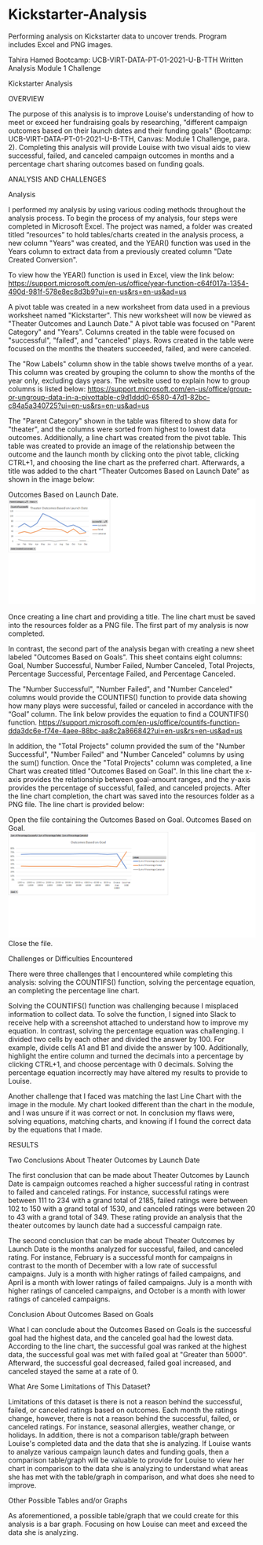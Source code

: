 # Kickstarter-Analysis
Performing analysis on Kickstarter data to uncover trends. Program includes Excel and PNG images.
 
Tahira Hamed 
Bootcamp: UCB-VIRT-DATA-PT-01-2021-U-B-TTH 
Written Analysis 
Module 1 Challenge 

Kickstarter Analysis

OVERVIEW

The purpose of this analysis is to improve Louise's understanding of how to meet or exceed her fundraising goals by researching, “different campaign outcomes based on their launch dates and their funding goals" (Bootcamp: UCB-VIRT-DATA-PT-01-2021-U-B-TTH, Canvas: Module 1 Challenge, para. 2). Completing this analysis will provide Louise with two visual aids to view successful, failed, and canceled campaign outcomes in months and a percentage chart sharing outcomes based on funding goals. 

ANALYSIS AND CHALLENGES 

Analysis

I performed my analysis by using various coding methods throughout the analysis process. To begin the process of my analysis, four steps were completed in Microsoft Excel. The project was named, a folder was created titled “resources” to hold tables/charts created in the analysis process, a new column "Years" was created, and the YEAR() function was used in the Years column to extract data from a previously created column "Date Created Conversion". 

To view how the YEAR() function is used in Excel, view the link below: 
https://support.microsoft.com/en-us/office/year-function-c64f017a-1354-490d-981f-578e8ec8d3b9?ui=en-us&rs=en-us&ad=us 

A pivot table was created in a new worksheet from data used in a previous worksheet named "Kickstarter". This new worksheet will now be viewed as "Theater Outcomes and Launch Date." A pivot table was focused on "Parent Category" and "Years". Columns created in the table were focused on "successful", "failed", and "canceled" plays. Rows created in the table were focused on the months the theaters succeeded, failed, and were canceled.

The "Row Labels" column show in the table shows twelve months of a year. This column was created by grouping the column to show the months of the year only, excluding days years. The website used to explain how to group columns is listed below: 
https://support.microsoft.com/en-us/office/group-or-ungroup-data-in-a-pivottable-c9d1ddd0-6580-47d1-82bc-c84a5a340725?ui=en-us&rs=en-us&ad=us 

The "Parent Category" shown in the table was filtered to show data for "theater", and the columns were sorted from highest to lowest data outcomes. Additionally, a line chart was created from the pivot table. This table was created to provide an image of the relationship between the outcome and the launch month by clicking onto the pivot table, clicking CTRL+1, and choosing the line chart as the preferred chart. Afterwards, a title was added to the chart “Theater Outcomes Based on Launch Date” as shown in the image below: 

Outcomes Based on Launch Date.
![Theater Outcomes Based on Launch Date](./Theater_Outcomes_vs_Launch.png)

Once creating a line chart and providing a title. The line chart must be saved into the resources folder as a PNG file. The first part of my analysis is now completed.  

In contrast, the second part of the analysis began with creating a new sheet labeled "Outcomes Based on Goals". This sheet contains eight columns: Goal, Number Successful, Number Failed, Number Canceled, Total Projects, Percentage Successful, Percentage Failed, and Percentage Canceled. 

The "Number Successful", "Number Failed", and "Number Canceled" columns would provide the COUNTIFS() function to provide data showing how many plays were successful, failed or canceled in accordance with the “Goal” column. The link below provides the equation to find a COUNTIFS() function. 
https://support.microsoft.com/en-us/office/countifs-function-dda3dc6e-f74e-4aee-88bc-aa8c2a866842?ui=en-us&rs=en-us&ad=us  

In addition, the "Total Projects" column provided the sum of the "Number Successful", "Number Failed" and "Number Canceled" columns by using the sum() function. Once the "Total Projects" column was completed, a line Chart was created titled "Outcomes Based on Goal". In this line chart the x-axis provides the relationship between goal-amount ranges, and the y-axis provides the percentage of successful, failed, and canceled projects. After the line chart completion, the chart was saved into the resources folder as a PNG file. The line chart is provided below: 

Open the file containing the Outcomes Based on Goal.
Outcomes Based on Goal.
![Outcomes Based on Goal](./Outcomes_vs_Goals.png)
Close the file. 

Challenges or Difficulties Encountered 

There were three challenges that I encountered while completing this analysis: solving the COUNTIFS() function, solving the percentage equation, an completing the percentage line chart.  

Solving the COUNTIFS() function was challenging because I misplaced information to collect data. To solve the function, I signed into Slack to receive help with a screenshot attached to understand how to improve my equation. In contrast, solving the percentage equation was challenging. I divided two cells by each other and divided the answer by 100. For example, divide cells A1 and B1 and divide the answer by 100. Additionally, highlight the entire column and turned the decimals into a percentage by clicking CTRL+1, and choose percentage with 0 decimals. Solving the percentage equation incorrectly may have altered my results to provide to Louise. 

Another challenge that I faced was matching the last Line Chart with the image in the module. My chart looked different than the chart in the module, and I was unsure if it was correct or not. In conclusion my flaws were, solving equations, matching charts, and knowing if I found the correct data by the equations that I made.  

RESULTS 

Two Conclusions About Theater Outcomes by Launch Date   

The first conclusion that can be made about Theater Outcomes by Launch Date is campaign outcomes reached a higher successful rating in contrast to failed and canceled ratings. For instance, successful ratings were between 111 to 234 with a grand total of 2185, failed ratings were between 102 to 150 with a grand total of 1530, and canceled ratings were between 20 to 43 with a grand total of 349. These rating provide an analysis that the theater outcomes by launch date had a successful campaign rate. 

The second conclusion that can be made about Theater Outcomes by Launch Date is the months analyzed for successful, failed, and canceled rating. For instance, February is a successful month for campaigns in contrast to the month of December with a low rate of successful campaigns. July is a month with higher ratings of failed campaigns, and April is a month with lower ratings of failed campaigns. July is a month with higher ratings of canceled campaigns, and October is a month with lower ratings of canceled campaigns. 

Conclusion About Outcomes Based on Goals  

What I can conclude about the Outcomes Based on Goals is the successful goal had the highest data, and the canceled goal had the lowest data. According to the line chart, the successful goal was ranked at the highest data, the successful goal was met with failed goal at "Greater than 5000". Afterward, the successful goal decreased, failed goal increased, and canceled stayed the same at a rate of 0. 

What Are Some Limitations of This Dataset?  

Limitations of this dataset is there is not a reason behind the successful, failed, or canceled ratings based on outcomes. Each month the ratings change, however, there is not a reason behind the successful, failed, or canceled ratings. For instance, seasonal allergies, weather change, or holidays. In addition, there is not a comparison table/graph between Louise's completed data and the data that she is analyzing. If Louise wants to analyze various campaign launch dates and funding goals, then a comparison table/graph will be valuable to provide for Louise to view her chart in comparison to the data she is analyzing to understand what areas she has met with the table/graph in comparison, and what does she need to improve. 

Other Possible Tables and/or Graphs 

As aforementioned, a possible table/graph that we could create for this analysis is a bar graph. Focusing on how Louise can meet and exceed the data she is analyzing. 

 

 
